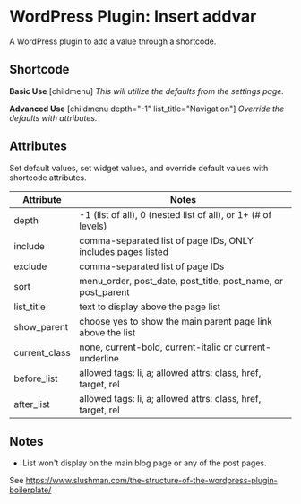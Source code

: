 WordPress Plugin: Insert addvar
==================================
A WordPress plugin to add a value through a shortcode.

Shortcode
---------
**Basic Use**
[childmenu]
*This will utilize the defaults from the settings page.*

**Advanced Use**
[childmenu depth="-1" list_title="Navigation"]
*Override the defaults with attributes.*

Attributes
----------
Set default values, set widget values, and override default values with shortcode attributes.

| Attribute     | Notes
| ------------- | --------------------------
| depth         | -1 (list of all), 0 (nested list of all), or 1+ (# of levels)
| include       | comma-separated list of page IDs, ONLY includes pages listed
| exclude       | comma-separated list of page IDs
| sort          | menu_order, post_date, post_title, post_name, or post_parent
| list_title    | text to display above the page list
| show_parent   | choose yes to show the main parent page link above the list
| current_class | none, current-bold, current-italic or current-underline
| before_list   | allowed tags: li, a; allowed attrs: class, href, target, rel
| after_list    | allowed tags: li, a; allowed attrs: class, href, target, rel

Notes
-----
* List won't display on the main blog page or any of the post pages.

See https://www.slushman.com/the-structure-of-the-wordpress-plugin-boilerplate/
